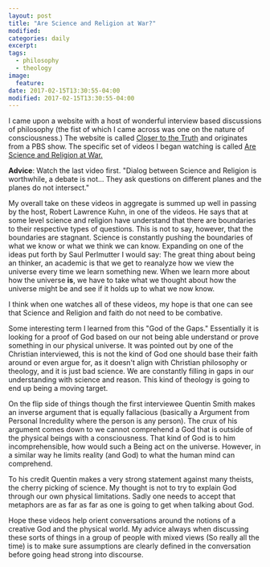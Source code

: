 ```yaml
---
layout: post
title: "Are Science and Religion at War?"
modified:
categories: daily
excerpt:
tags:
  - philosophy
  - theology
image:
  feature:
date: 2017-02-15T13:30:55-04:00
modified: 2017-02-15T13:30:55-04:00
---
```


I came upon a website with a host of wonderful interview based discussions of philosophy (the fist of which I came across was one on the nature of consciousness.) The website is called [Closer to the Truth](https://www.closertotruth.com) and originates from a PBS show. The specific set of videos I began watching is called [Are Science and Religion at War.](https://www.closertotruth.com/series/are-science-religion-war)

**Advice**: Watch the last video first. "Dialog between Science and Religion is worthwhile, a debate is not... They ask questions on different planes and the planes do not intersect." 

My overall take on these videos in aggregate is summed up well in passing by the host, Robert Lawrence Kuhn, in one of the videos. He says that at some level science and religion have understand that there are boundaries to their respective types of questions. This is not to say, however, that the boundaries are stagnant. Science is constantly pushing the boundaries of what we know or what we think we can know. Expanding on one of the ideas put forth by Saul Perlmutter I would say: The great thing about being an thinker, an academic is that we get to reanalyze how we view the universe every time we learn something new. When we learn more about how the universe **is**, we have to take what we thought about how the universe might be and see if it holds up to what we now know. 

I think when one watches all of these videos, my hope is that one can see that Science and Religion and faith do not need to be combative. 

Some interesting term I learned from this "God of the Gaps." Essentially it is looking for a proof of God based on our not being able understand or prove something in our physical universe. It was pointed out by one of the Christian interviewed, this is not the kind of God one should base their faith around or even argue for, as it doesn't align with Christian philosophy or theology, and it is just bad science. We are constantly filling in gaps in our understanding with science and reason. This kind of theology is going to end up being a moving target. 

On the flip side of things though the first interviewee Quentin Smith makes an inverse argument that is equally fallacious (basically a Argument from Personal Incredulity where the person is any person). The crux of his argument comes down to we cannot comprehend a God that is outside of the physical beings with a consciousness. That kind of God is to him incomprehensible, how would such a Being act on the universe. However, in a similar way he limits reality (and God) to what the human mind can comprehend.   

To his credit Quentin makes a very strong statement against many theists, the cherry picking of science. My thought is not to try to explain God through our own physical limitations. Sadly one needs to accept that metaphors are as far as far as one is going to get when talking about God. 

Hope these videos help orient conversations around the notions of a creative God and the physical world. My advice always when discussing these sorts of things in a group of people with mixed views (So really all the time) is to make sure assumptions are clearly defined in the conversation before going head strong into discourse. 


